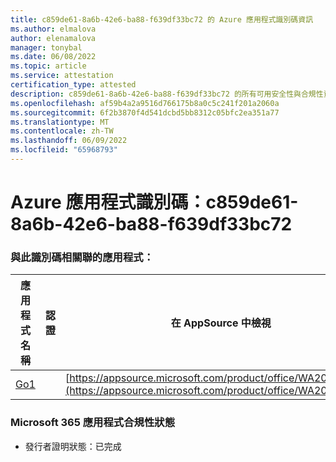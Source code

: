 ```yaml
---
title: c859de61-8a6b-42e6-ba88-f639df33bc72 的 Azure 應用程式識別碼資訊
ms.author: elmalova
author: elenamalova
manager: tonybal
ms.date: 06/08/2022
ms.topic: article
ms.service: attestation
certification_type: attested
description: c859de61-8a6b-42e6-ba88-f639df33bc72 的所有可用安全性與合規性資訊。
ms.openlocfilehash: af59b4a2a9516d766175b8a0c5c241f201a2060a
ms.sourcegitcommit: 6f2b3870f4d541dcbd5bb8312c05bfc2ea351a77
ms.translationtype: MT
ms.contentlocale: zh-TW
ms.lasthandoff: 06/09/2022
ms.locfileid: "65968793"
---
```

# <a name="azure-app-id-c859de61-8a6b-42e6-ba88-f639df33bc72"></a>Azure 應用程式識別碼：c859de61-8a6b-42e6-ba88-f639df33bc72


### <a name="apps-associated-with-this-id"></a>與此識別碼相關聯的應用程式：
| **應用程式名稱** | **認證** | **在 AppSource 中檢視** |
|--------------|---------------|-----------------------|
| [Go1](../forward/WA200001484.md) |  | [https://appsource.microsoft.com/product/office/WA200001484](https://appsource.microsoft.com/product/office/WA200001484) |

### <a name="microsoft-365-app-compliance-status"></a>Microsoft 365 應用程式合規性狀態
- 發行者證明狀態：已完成

